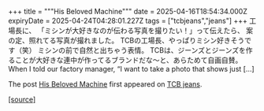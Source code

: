 +++
title = """His Beloved Machine"""
date = 2025-04-16T18:54:34.000Z
expiryDate = 2025-04-24T04:28:01.227Z
tags = ["tcbjeans","jeans"]
+++
工場長に、 「ミシンが大好きなのが伝わる写真を撮りたい！」って伝えたら、 案の定、照れてる写真が撮れました。 TCBの工場長、やっぱりミシン好きそうです（笑） ミシンの前で自然と出ちゃう表情。 TCBは、ジーンズとジーンズを作ることが大好きな連中が作ってるブランドだな〜と、あらためて自画自賛。 When I told our factory manager, “I want to take a photo that shows just \[…\]

The post [His Beloved Machine](http://tcbjeans.com/2025/04/17/52075) first appeared on [TCB jeans](http://tcbjeans.com).

[[source]](http://tcbjeans.com/2025/04/17/52075)
